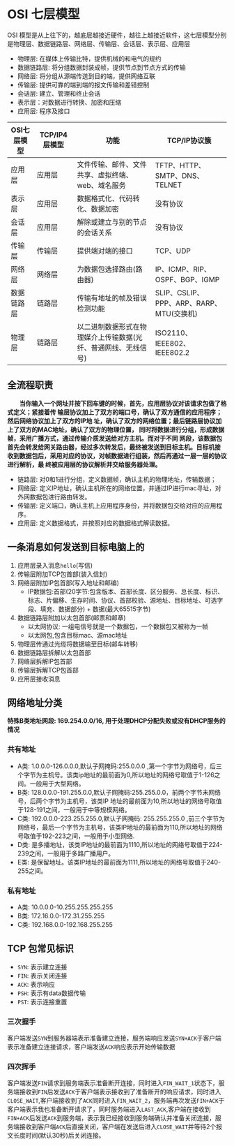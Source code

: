 # OSI 七层模型 
OSI 模型是从上往下的，越底层越接近硬件，越往上越接近软件，这七层模型分别是物理层、数据链路层、网络层、传输层、会话层、表示层、应用层  
- 物理层: 在媒体上传输比特，提供机械的和电气的规约 
- 数据链路层: 将分组数据封装成帧，提供节点到节点方式的传输 
- 网络层: 将分组从源端传送到目的端，提供网络互联 
- 传输层: 提供可靠的端到端的报文传输和差错控制 
- 会话层: 建立、管理和终止会话 
- 表示层：对数据进行转换、加密和压缩 
- 应用层: 程序及接口 


|OSI七层模型|TCP/IP4层模型|功能|TCP/IP协议簇|
|-------|------------------|--------------------------|---------------------------|
|应用层|应用层|文件传输、邮件、文件共享、虚拟终端、web、域名服务|TFTP、HTTP、SMTP、DNS、TELNET|
|表示层|应用层|数据格式化、代码转化、数据加密|没有协议|
|会话层|应用层|解除或建立与别的节点的会话关系|没有协议|
|传输层|传输层|提供端对端的接口|TCP、UDP|
|网络层|网络层|为数据包选择路由(路由器)|IP、ICMP、RIP、OSPF、BGP、IGMP|
|数据链路层|链路层|传输有地址的帧及错误检测功能|SLIP、CSLIP、PPP、ARP、RARP、MTU(交换机)|
|物理层|链路层|以二进制数据形式在物理媒介上传输数据(光纤、普通网线、无线信号)|ISO2110、IEEE802、IEEE802.2|

## 全流程职责

**&emsp;&emsp;当你输⼊⼀个⽹址并按下回⻋键的时候，⾸先，应⽤层协议对该请求包做了格式定义；紧接着传
输层协议加上了双⽅的端⼝号，确认了双⽅通信的应⽤程序；然后⽹络协议加上了双⽅的IP地
址，确认了双⽅的⽹络位置；最后链路层协议加上了双⽅的MAC地址，确认了双⽅的物理位置，
同时将数据进⾏分组，形成数据帧，采⽤⼴播⽅式，通过传输介质发送给对⽅主机。⽽对于不同
⽹段，该数据包⾸先会转发给⽹关路由器，经过多次转发后，最终被发送到⽬标主机。⽬标机接
收到数据包后，采⽤对应的协议，对帧数据进⾏组装，然后再通过⼀层⼀层的协议进⾏解析，最
终被应⽤层的协议解析并交给服务器处理。**  

- 链路层: 对0和1进行分组，定义数据帧，确认主机的物理地址，传输数据；
- 网络层: 定义IP地址，确认主机所在的网络位置，并通过IP进行mac寻址，对外网数据包进行路由转发。
- 传输层: 定义端口，确认主机上应用程序身份，并将数据包交给对应的应用程序。
- 应用层: 定义数据格式，并按照对应的数据格式解读数据。


## 一条消息如何发送到目标电脑上的 
1. 应用层录入消息`hello`(写信)
2. 传输层附加TCP包首部(装入信封)
3. 网络层附加IP包首部(写入地址和邮编)
    - IP数据包:首部(20字节:包含版本、首部长度、区分服务、总长度、标识、标志、片偏移、生存时间、协议、首部校验、源地址、目标地址、可选字段、填充、数据部分) + 数据(最大65515字节)
4. 数据链路层附加以太包首部(邮票和邮章)
    - 以太网协议: 一组电信号就是一个数据包，一个数据包又被称为一帧
    - 以太网包,包含目标mac、源mac地址
5. 物理层传通过光缆将数据输至目标(邮车转移) 
6. 数据链路层拆解以太包首部
7. 网络层拆解IP包首部 
8. 传输层拆解TCP包首部 
9. 应用层接收消息 

## 网络地址分类
**特殊B类地址网段: 169.254.0.0/16, 用于处理DHCP分配失败或没有DHCP服务的情况**  
### 共有地址
- A类: 1.0.0.0-126.0.0.0,默认子网掩码:255.0.0.0 ,第一个字节为网络号，后三个字节为主机号。该类ip地址的最前面为0,所以地址的网络号取值于1-126之间。一般用于大型网络。 
- B类: 128.0.0.0-191.255.0.0,默认子网掩码:255.255.0.0，前两个字节未网络号，后两个字节为主机号，该类IP
地址的最前面为10,所以地址的网络号取值于128-191之间，一般用于中等规模网络。
- C类: 192.0.0.0-223.255.255.0,默认子网掩码: 255.255.255.0 ,前三个字节为网络号，最后一个字节为主机号，该类IP地址的最前面为110,所以地址的网络号取值于192-223之间，一般用于小型网络.
- D类: 是多播地址，该类IP地址的最前面为1110,所以地址的网络号取值于224-239之间，一般用于多路广播用户。
- E类: 是保留地址。该类IP地址的最前面为1111,所以地址的网络号取值于240-255之间。

### 私有地址
- A类: 10.0.0.0-10.255.255.255.255 
- B类: 172.16.0.0-172.31.255.255
- C类: 192.168.0.0-192.168.255.255 

## TCP 包常见标识 
- `SYN`: 表示建立连接
- `FIN`: 表示关闭连接
- `ACK`: 表示响应
- `PSH`: 表示有data数据传输
- `PST`: 表示连接重置 

### 三次握手 
客户端发送`SYN`到服务器端表示准备建立连接，服务端响应发送`SYN+ACK`于客户端表示准备建立连接请求，客户端发送`ACK`响应表示开始传输数据 

### 四次挥手 
客户端发送`FIN`请求到服务端表示准备断开连接，同时进入`FIN_WAIT_1`状态下，服务端接收到`FIN`后发送`ACK`于客户端表示接收到了准备断开的响应请求，同时进入`CLOSE_WAIT`,客户端接收到了`ACK`同时进入`FIN_WAIT_2`，服务端再次发送`FIN+ACK`于客户端表示我也准备断开请求了，同时服务端进入`LAST_ACK`,客户端在接收到`FIN+ACK`后发送`ACK`到服务端，表示我已经接收到服务端确认并准备关闭连接，服务端接收到客户端`ACK`后直接关闭，客户端在发送后进入`CLOSE_WAIT`并等待2个报文长度时间(默认30秒)后关闭连接。

